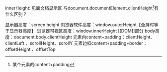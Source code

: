 innerHeight: 见面文档显示区
与document.documentElement.clientHeight[^1]有什么区别？


显示器高度：screen.height
浏览器软件高度：window.outerHeight【全屏时等于显示器高度】
浏览器可视区高度：window.innerHeight
[[DOM]]部分
body高度：document.body.clientHeight
元素内content+padding：clientHeight、clientLeft 、scrollHeight、scrollY
元素边框content+padding+border：offsetHeight 、offsetTop

[^1]: 某个元素的content+padding